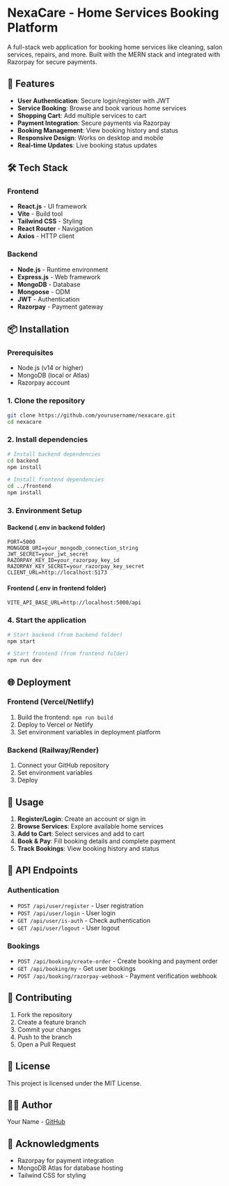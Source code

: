 # NexaCare - Home Services Booking Platform

A full-stack web application for booking home services like cleaning, salon services, repairs, and more. Built with the MERN stack and integrated with Razorpay for secure payments.

## 🚀 Features

- **User Authentication**: Secure login/register with JWT
- **Service Booking**: Browse and book various home services
- **Shopping Cart**: Add multiple services to cart
- **Payment Integration**: Secure payments via Razorpay
- **Booking Management**: View booking history and status
- **Responsive Design**: Works on desktop and mobile
- **Real-time Updates**: Live booking status updates

## 🛠️ Tech Stack

### Frontend
- **React.js** - UI framework
- **Vite** - Build tool
- **Tailwind CSS** - Styling
- **React Router** - Navigation
- **Axios** - HTTP client

### Backend
- **Node.js** - Runtime environment
- **Express.js** - Web framework
- **MongoDB** - Database
- **Mongoose** - ODM
- **JWT** - Authentication
- **Razorpay** - Payment gateway

## 📦 Installation

### Prerequisites
- Node.js (v14 or higher)
- MongoDB (local or Atlas)
- Razorpay account

### 1. Clone the repository
```bash
git clone https://github.com/yourusername/nexacare.git
cd nexacare
```

### 2. Install dependencies
```bash
# Install backend dependencies
cd backend
npm install

# Install frontend dependencies
cd ../frontend
npm install
```

### 3. Environment Setup

#### Backend (.env in backend folder)
```env
PORT=5000
MONGODB_URI=your_mongodb_connection_string
JWT_SECRET=your_jwt_secret
RAZORPAY_KEY_ID=your_razorpay_key_id
RAZORPAY_KEY_SECRET=your_razorpay_key_secret
CLIENT_URL=http://localhost:5173
```

#### Frontend (.env in frontend folder)
```env
VITE_API_BASE_URL=http://localhost:5000/api
```

### 4. Start the application
```bash
# Start backend (from backend folder)
npm start

# Start frontend (from frontend folder)
npm run dev
```

## 🌐 Deployment

### Frontend (Vercel/Netlify)
1. Build the frontend: `npm run build`
2. Deploy to Vercel or Netlify
3. Set environment variables in deployment platform

### Backend (Railway/Render)
1. Connect your GitHub repository
2. Set environment variables
3. Deploy

## 📱 Usage

1. **Register/Login**: Create an account or sign in
2. **Browse Services**: Explore available home services
3. **Add to Cart**: Select services and add to cart
4. **Book & Pay**: Fill booking details and complete payment
5. **Track Bookings**: View booking history and status

## 🔧 API Endpoints

### Authentication
- `POST /api/user/register` - User registration
- `POST /api/user/login` - User login
- `GET /api/user/is-auth` - Check authentication
- `GET /api/user/logout` - User logout

### Bookings
- `POST /api/booking/create-order` - Create booking and payment order
- `GET /api/booking/my` - Get user bookings
- `POST /api/booking/razorpay-webhook` - Payment verification webhook

## 🤝 Contributing

1. Fork the repository
2. Create a feature branch
3. Commit your changes
4. Push to the branch
5. Open a Pull Request

## 📄 License

This project is licensed under the MIT License.

## 👨‍💻 Author

Your Name - [GitHub](https://github.com/yourusername)

## 🙏 Acknowledgments

- Razorpay for payment integration
- MongoDB Atlas for database hosting
- Tailwind CSS for styling
